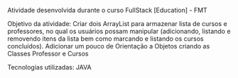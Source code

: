 Atividade desenvolvida durante o curso FullStack [Education] - FMT

Objetivo da atividade:
Criar dois ArrayList para armazenar lista de cursos e professores, no qual os usuários possam manipular (adicionando, listando e removendo itens da lista bem como marcando e listando os cursos concluídos).
Adicionar um pouco de Orientação a Objetos criando as Classes Professor e Cursos

Tecnologias utilizadas: JAVA
